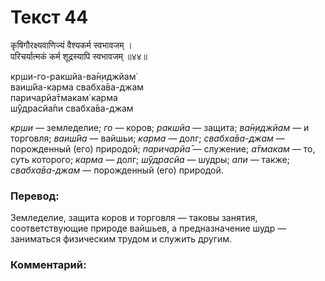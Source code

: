 # Текст 44

कृषिगौरक्ष्यवाणिज्यं वैश्यकर्म स्वभावजम् ।  
परिचर्यात्मकं कर्म शूद्रस्यापि स्वभावजम् ॥४४॥

кр̣ши-го-ракшйа-ва̄н̣иджйам̇  
ваиш́йа-карма свабха̄ва-джам  
паричарйа̄тмакам̇ карма  
ш́ӯдрасйа̄пи свабха̄ва-джам

_кр̣ши_ — земледелие; _го_ — коров; _ракшйа_ — защита; _ва̄н̣иджйам_ — и торговля; _ваиш́йа_ — вайшьи; _карма_ — долг; _свабха̄ва-джам_ — порожденный (его) природой; _паричарйа̄_ — служение; _а̄тмакам_ — то, суть которого; _карма_ — долг; _ш́ӯдрасйа_ — шудры; _апи_ — также; _свабха̄ва-джам_ — порожденный (его) природой.

### Перевод:

Земледелие, защита коров и торговля — таковы занятия, соответствующие природе вайшьев, а предназначение шудр — заниматься физическим трудом и служить другим.

### Комментарий:

